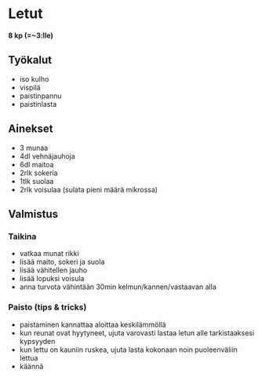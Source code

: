 # Letut 

**8 kp (=~3:lle)**


## Työkalut
- iso kulho
- vispilä
- paistinpannu
- paistinlasta


## Ainekset
- 3 munaa
- 4dl vehnäjauhoja
- 6dl maitoa
- 2rlk sokeria
- 1tlk suolaa
- 2rlk voisulaa (sulata pieni määrä mikrossa)


## Valmistus

### Taikina

- vatkaa munat rikki
- lisää maito, sokeri ja suola
- lisää vähitellen jauho
- lisää lopuksi voisula
- anna turvota vähintään 30min kelmun/kannen/vastaavan alla 


### Paisto (tips & tricks)

- paistaminen kannattaa aloittaa keskilämmöllä
- kun reunat ovat hyytyneet, ujuta varovasti lastaa letun alle tarkistaaksesi kypsyyden
- kun lettu on kauniin ruskea, ujuta lasta kokonaan noin puoleenväliin lettua
- käännä



